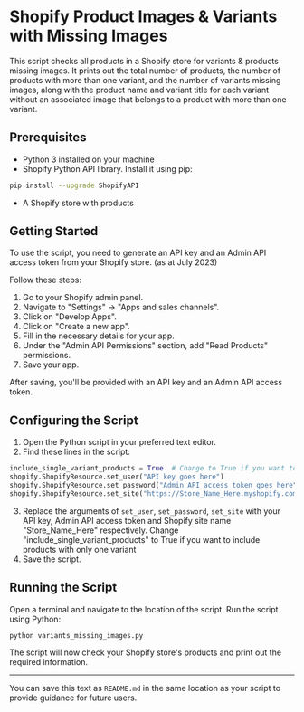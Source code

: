 # Shopify Product Images & Variants with Missing Images

This script checks all products in a Shopify store for variants & products missing images. It prints out the total number of products, the number of products with more than one variant, and the number of variants missing images, along with the product name and variant title for each variant without an associated image that belongs to a product with more than one variant.

## Prerequisites

- Python 3 installed on your machine
- Shopify Python API library. Install it using pip:

```bash
pip install --upgrade ShopifyAPI
```

- A Shopify store with products

## Getting Started

To use the script, you need to generate an API key and an Admin API access token from your Shopify store. (as at July 2023)

Follow these steps:

1. Go to your Shopify admin panel.
2. Navigate to "Settings" -> "Apps and sales channels".
3. Click on "Develop Apps".
4. Click on "Create a new app".
5. Fill in the necessary details for your app.
6. Under the "Admin API Permissions" section, add "Read Products" permissions.
7. Save your app.

After saving, you'll be provided with an API key and an Admin API access token.

## Configuring the Script

1. Open the Python script in your preferred text editor.
2. Find these lines in the script:

```python
include_single_variant_products = True  # Change to True if you want to include products with only one variant
shopify.ShopifyResource.set_user("API key goes here")
shopify.ShopifyResource.set_password("Admin API access token goes here")
shopify.ShopifyResource.set_site("https://Store_Name_Here.myshopify.com/admin/api/2021-10")
```

3. Replace the arguments of `set_user`, `set_password`, `set_site` with your API key, Admin API access token and Shopify site name "Store_Name_Here" respectively. Change "include_single_variant_products" to True if you want to include products with only one variant
4. Save the script.

## Running the Script

Open a terminal and navigate to the location of the script. Run the script using Python:

```bash
python variants_missing_images.py
```

The script will now check your Shopify store's products and print out the required information.

---

You can save this text as `README.md` in the same location as your script to provide guidance for future users.